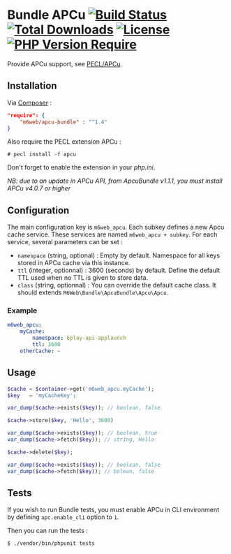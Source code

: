 # Bundle APCu [![Build Status](https://github.com/BedrockStreaming/apcuBundle/actions/workflows/ci.yml/badge.svg)](https://github.com/BedrockStreaming/apcuBundle/actions/workflows/ci.yml) [![Total Downloads](https://poser.pugx.org/m6web/apcu-bundle/downloads.svg)](https://packagist.org/packages/m6web/apcu-bundle) [![License](http://poser.pugx.org/m6web/apcu-bundle/license)](https://packagist.org/packages/m6web/apcu-bundle) [![PHP Version Require](http://poser.pugx.org/m6web/apcu-bundle/require/php)](https://packagist.org/packages/m6web/apcu-bundle)

Provide APCu support, see [PECL/APCu](http://pecl.php.net/package/APCu).

## Installation

Via [Composer](https://getcomposer.org/) :

```json
"require": {
    "m6web/apcu-bundle" : "^1.4"
}
```

Also require the PECL extension APCu :

```shell
# pecl install -f apcu
```

Don't forget to enable the extension in your _php.ini_.

*NB: due to an update in APCu API, from ApcuBundle v1.1.1, you must install APCu v4.0.7 or higher*

## Configuration

The main configuration key is `m6web_apcu`. Each subkey defines a new Apcu cache service. These services are named `m6web_apcu + subkey`. For each service, several parameters can be set :

- `namespace` (string, optional) : Empty by default. Namespace for all keys stored in APCu cache via this instance.
- `ttl` (integer, optionnal) : 3600 (seconds) by default. Define the default TTL used when no TTL is given to store data.
- `class` (string, optionnal) : You can override the default cache class. It should extends `M6Web\Bundle\ApcuBundle\Apcu\Apcu`.

### Example

```yml
m6web_apcu:
    myCache:
        namespace: 6play-api-applaunch
        ttl: 3600
    otherCache: ~
```

## Usage

```php
$cache = $container->get('m6web_apcu.myCache');
$key   = 'myCacheKey';

var_dump($cache->exists($key)); // boolean, false

$cache->store($key, 'Hello', 3600)

var_dump($cache->exists($key)); // boolean, true
var_dump($cache->fetch($key)); // string, Hello

$cache->delete($key);

var_dump($cache->exists($key)); // boolean, false
var_dump($cache->fetch($key)); // bolean, false
```

## Tests

If you wish to run Bundle tests, you must enable APCu in CLI environment by defining `apc.enable_cli` option to `1`.

Then you can run the tests :

```shell
$ ./vendor/bin/phpunit tests
```

